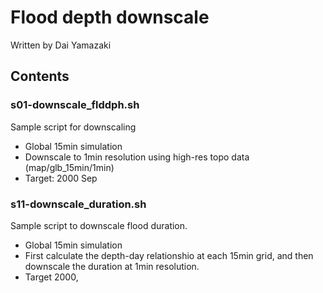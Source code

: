 # Flood depth downscale
Written by Dai Yamazaki

## Contents
### s01-downscale_flddph.sh
Sample script for downscaling
- Global 15min simulation
- Downscale to 1min resolution using high-res topo data  (map/glb_15min/1min)
- Target: 2000 Sep

### s11-downscale_duration.sh
Sample script to downscale flood duration. 
- Global 15min simulation
- First calculate the depth-day relationshio at each 15min grid, and then downscale the duration at 1min resolution.
- Target 2000, 
